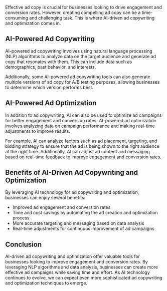 
Effective ad copy is crucial for businesses looking to drive engagement and conversion rates. However, creating compelling ad copy can be a time-consuming and challenging task. This is where AI-driven ad copywriting and optimization comes in.

AI-Powered Ad Copywriting
-------------------------

AI-powered ad copywriting involves using natural language processing (NLP) algorithms to analyze data on the target audience and generate ad copy that resonates with them. This can include data such as demographics, past behavior, and interests.

Additionally, some AI-powered ad copywriting tools can also generate multiple versions of ad copy for A/B testing purposes, allowing businesses to determine which version performs best.

AI-Powered Ad Optimization
--------------------------

In addition to ad copywriting, AI can also be used to optimize ad campaigns for better engagement and conversion rates. AI-powered ad optimization involves analyzing data on campaign performance and making real-time adjustments to improve results.

For example, AI can analyze factors such as ad placement, targeting, and bidding strategy to ensure that the ad is being shown to the right audience at the right time. Additionally, AI can adjust ad content and messaging based on real-time feedback to improve engagement and conversion rates.

Benefits of AI-Driven Ad Copywriting and Optimization
-----------------------------------------------------

By leveraging AI technology for ad copywriting and optimization, businesses can enjoy several benefits:

* Improved ad engagement and conversion rates
* Time and cost savings by automating the ad creation and optimization process
* More accurate targeting and messaging based on data analysis
* Real-time adjustments for continuous improvement of ad campaigns

Conclusion
----------

AI-driven ad copywriting and optimization offer valuable tools for businesses looking to improve engagement and conversion rates. By leveraging NLP algorithms and data analysis, businesses can create more effective ad campaigns while saving time and effort. As AI technology continues to evolve, we can expect even more sophisticated ad copywriting and optimization techniques to emerge.
